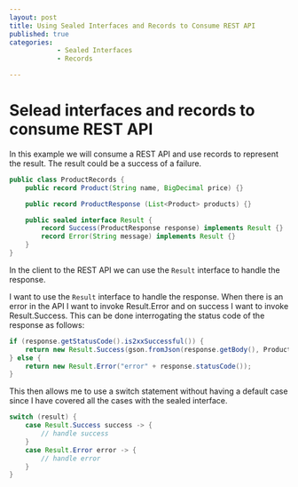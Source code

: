 ```yaml
---
layout: post
title: Using Sealed Interfaces and Records to Consume REST API
published: true
categories: 
            - Sealed Interfaces
            - Records

---
```


# Selead interfaces and records to consume REST API

In this example we will consume a REST API and use records to represent the result. The result could be a success of a failure.

```java
public class ProductRecords {
    public record Product(String name, BigDecimal price) {}

    public record ProductResponse (List<Product> products) {}

    public sealed interface Result {
        record Success(ProductResponse response) implements Result {}
        record Error(String message) implements Result {}
    }
}
```

In the client to the REST API we can use the `Result` interface to handle the response.


I want to use the `Result` interface to handle the response. When there is an error in the API I want to invoke Result.Error and on success I want to invoke Result.Success. This can be done interrogating the status code of the response as follows:

```java
if (response.getStatusCode().is2xxSuccessful()) {
    return new Result.Success(gson.fromJson(response.getBody(), ProductResponse.class));
} else {
    return new Result.Error("error" + response.statusCode());
}
``` 

This then allows me to use a switch statement without having a default case since I have covered all the cases with the sealed interface.

```java
switch (result) {
    case Result.Success success -> {
        // handle success
    }
    case Result.Error error -> {
        // handle error
    }
}
```







